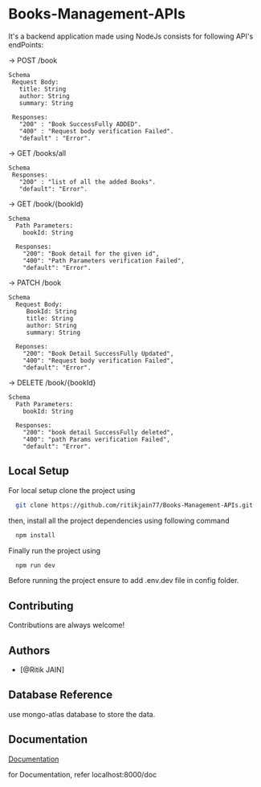 # Books-Management-APIs

It's a backend application made using NodeJs consists for following API's endPoints:

-> POST /book

    Schema
     Request Body:
       title: String
       author: String
       summary: String
    
     Responses:
       "200" : "Book SuccessFully ADDED".
       "400" : "Request body verification Failed".
       "default" : "Error".


-> GET /books/all

    Schema
     Responses:
       "200" : "list of all the added Books".
       "default": "Error".

-> GET /book/{bookId}

    Schema
      Path Parameters:
        bookId: String

      Responses:
        "200": "Book detail for the given id",
        "400": "Path Parameters verification Failed",
        "default": "Error".

-> PATCH /book

    Schema
      Request Body:
         BookId: String
         title: String
         author: String
         summary: String
    
      Reponses:
        "200": "Book Detail SuccessFully Updated",
        "400": "Request body verification Failed",
        "default": "Error".

-> DELETE /book/{bookId}

    Schema
      Path Parameters:
        bookId: String

      Responses:
        "200": "book detail SuccessFully deleted",
        "400": "path Params verification Failed",
        "default": "Error".



## Local Setup

For local setup clone the project using 

```bash
  git clone https://github.com/ritikjain77/Books-Management-APIs.git
```

then, install all the project dependencies using following command

```bash
  npm install
```

Finally run the project using

```bash
  npm run dev
  ```

  Before running the project ensure to add .env.dev file in config folder.

 


## Contributing

Contributions are always welcome!



## Authors

- [@Ritik JAIN]


## Database Reference

use mongo-atlas database to store the data.







## Documentation

[Documentation](https://linktodocumentation)

for Documentation, refer localhost:8000/doc

